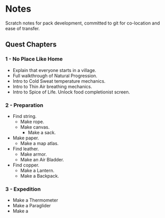 # Notes

Scratch notes for pack development, committed to git for co-location and ease of
transfer.

## Quest Chapters

### 1 - No Place Like Home

- Explain that everyone starts in a village.
- Full walkthrough of Natural Progression.
- Intro to Cold Sweat temperature mechanics.
- Intro to Thin Air breathing mechanics.
- Intro to Spice of Life. Unlock food completionist screen.

### 2 - Preparation

- Find string.
  - Make rope.
  - Make canvas.
    - Make a sack.
- Make paper.
  - Make a map atlas.
- Find leather.
  - Make armor.
  - Make an Air Bladder.
- Find copper.
  - Make a Lantern.
  - Make a Backpack.

### 3 - Expedition

- Make a Thermometer
- Make a Paraglider
- Make a
